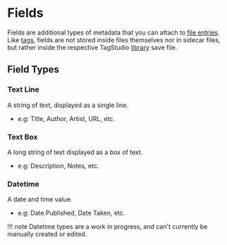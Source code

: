 # Fields

Fields are additional types of metadata that you can attach to [file entries](./entry.md). Like [tags](./tag.md), fields are not stored inside files themselves nor in sidecar files, but rather inside the respective TagStudio [library](./index.md) save file.

## Field Types

### Text Line

A string of text, displayed as a single line.

-   e.g: Title, Author, Artist, URL, etc.

### Text Box

A long string of text displayed as a box of text.

-   e.g: Description, Notes, etc.

### Datetime

A date and time value.

-   e.g: Date Published, Date Taken, etc.

<!-- prettier-ignore -->
!!! note
    Datetime types are a work in progress, and can't currently be manually created or edited.
